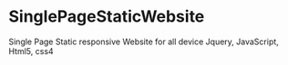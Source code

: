 # SinglePageStaticWebsite
Single Page Static responsive Website for all device Jquery, JavaScript, Html5, css4

